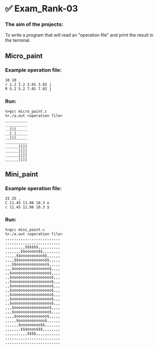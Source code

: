 # ✅ Exam_Rank-03
### The aim of the projects:
To write a program that will read an "operation file" and print the result in the terminal.
## Micro_paint
### Example operation file:
```
10 10 _
r 1.2 1.2 3.01 3.02 j
R 5.2 5.2 7.01 7.02 j
```
### Run:
```
%>gcc micro_paint.c
%>./a.out <operation file>
__________
__________
__jjj_____
__j_j_____
__jjj_____
__________
______jjjj
______jjjj
______jjjj
______jjjj
```
## Mini_paint
### Example operation file:
```
25 25 ,
C 11.45 11.86 10.3 o
c 11.45 11.86 10.3 $
```
### Run:
```
%>gcc mini_paint.c
%>./a.out <operation file>
,,,,,,,,,,,,,,,,,,,,,,,,,
,,,,,,,,,,,,,,,,,,,,,,,,,
,,,,,,,,,$$$$$$,,,,,,,,,,
,,,,,,,$$oooooo$$,,,,,,,,
,,,,,$$oooooooooo$$,,,,,,
,,,,$$oooooooooooo$$,,,,,
,,,$$oooooooooooooo$,,,,,
,,,$oooooooooooooooo$,,,,
,,$ooooooooooooooooo$,,,,
,,$oooooooooooooooooo$,,,
,,$oooooooooooooooooo$,,,
,,$oooooooooooooooooo$,,,
,,$oooooooooooooooooo$,,,
,,$oooooooooooooooooo$,,,
,,$oooooooooooooooooo$,,,
,,$oooooooooooooooooo$,,,
,,,$oooooooooooooooo$,,,,
,,,$oooooooooooooooo$,,,,
,,,,$oooooooooooooo$,,,,,
,,,,,$oooooooooooo$,,,,,,
,,,,,,$ooooooooo$$,,,,,,,
,,,,,,,$$$oooo$$$,,,,,,,,
,,,,,,,,,,$$$$,,,,,,,,,,,
,,,,,,,,,,,,,,,,,,,,,,,,,
,,,,,,,,,,,,,,,,,,,,,,,,,
```
